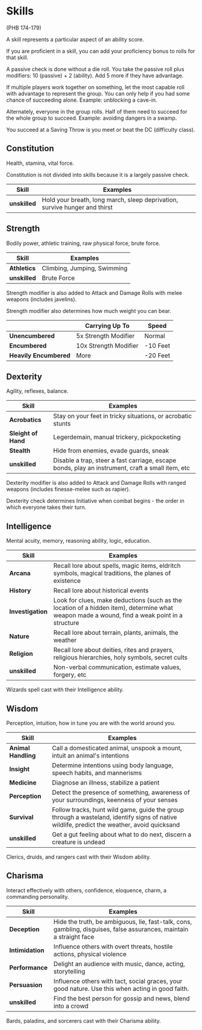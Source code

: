 # Skills

(PHB 174-179)

A skill represents a particular aspect of an ability score.

If you are proficient in a skill, you can add your proficiency bonus to rolls for that skill.

A passive check is done without a die roll. You take the passive roll plus modifiers: 10 (passive) + 2 (ability). Add 5 more if they have advantage.

If multiple players work together on something, let the most capable roll with advantage to represent the group.  You can only help if you had some chance of succeeding alone. Example: unblocking a cave-in.

Alternately, everyone in the group rolls. Half of them need to succeed for the whole group to succeed. Example: avoiding dangers in a swamp.

You succeed at a Saving Throw is you meet or beat the DC (difficulty class).

## Constitution

Health, stamina, vital force.

Constitution is not divided into skills because it is a largely passive check.

| Skill            | Examples             |
| ---------------- | -------------------- |
| **unskilled** | Hold your breath, long march, sleep deprivation, survive hunger and thirst |

## Strength

Bodily power, athletic training, raw physical force, brute force.

| Skill            | Examples             |
| ---------------- | -------------------- |
| **Athletics** | Climbing, Jumping, Swimming |
| **unskilled** | Brute Force |

Strength modifier is also added to Attack and Damage Rolls with melee weapons (includes javelins).

Strength modifier also determines how much weight you can bear.

|                  | Carrying Up To       | Speed |
| ---------------- | -------------------- | ----- |
| **Unencumbered** | 5x Strength Modifier | Normal |
| **Encumbered**   | 10x Strength Modifier | -10 Feet |
| **Heavily Encumbered**   | More | -20 Feet |

## Dexterity

Agility, reflexes, balance.

| Skill            | Examples             |
| ---------------- | -------------------- |
| **Acrobatics** | Stay on your feet in tricky situations, or acrobatic stunts |
| **Sleight of Hand** | Legerdemain, manual trickery, pickpocketing |
| **Stealth** | Hide from enemies, evade guards, sneak |
| **unskilled** | Disable a trap, steer a fast carriage, escape bonds, play an instrument, craft a small item, etc |

Dexterity modifier is also added to Attack and Damage Rolls with ranged weapons (includes finesse-melee such as rapier).

Dexterity check determines Initiative when combat begins - the order in which everyone takes their turn.

## Intelligence

Mental acuity, memory, reasoning ability, logic, education.

| Skill            | Examples             |
| ---------------- | -------------------- |
| **Arcana** | Recall lore about spells, magic items, eldritch symbols, magical traditions, the planes of existence |
| **History** | Recall lore about historical events |
| **Investigation** | Look for clues, make deductions (such as the location of a hidden item), determine what weapon made a wound, find a weak point in a structure |
| **Nature** | Recall lore about terrain, plants, animals, the weather |
| **Religion** | Recall lore about deities, rites and prayers, religious hierarchies, holy symbols, secret cults |
| **unskilled** | Non-verbal communication, estimate values, forgery, etc |

Wizards spell cast with their Intelligence ability.

## Wisdom

Perception, intuition, how in tune you are with the world around you.

| Skill            | Examples             |
| ---------------- | -------------------- |
| **Animal Handling** | Call a domesticated animal, unspook a mount, intuit an animal's intentions |
| **Insight** | Determine intentions using body language, speech habits, and mannerisms |
| **Medicine** | Diagnose an illness, stabilize a patient |
| **Perception** | Detect the presence of something, awareness of your surroundings, keenness of your senses |
| **Survival** | Follow tracks, hunt wild game, guide the group through a wasteland, identify signs of native wildlife, predict the weather, avoid quicksand |
| **unskilled** | Get a gut feeling about what to do next, discern a creature is undead |

Clerics, druids, and rangers cast with their Wisdom ability. 

## Charisma

Interact effectively with others, confidence, eloquence, charm, a commanding personality.

| Skill            | Examples             |
| ---------------- | -------------------- |
| **Deception** | Hide the truth, be ambiguous, lie, fast-talk, cons, gambling, disguises, false assurances, maintain a straight face |
| **Intimidation** | Influence others with overt threats, hostile actions, physical violence |
| **Performance** | Delight an audience with music, dance, acting, storytelling |
| **Persuasion** | Influence others with tact, social graces, your good nature. Use this when acting in good faith. |
| **unskilled** | Find the best person for gossip and news, blend into a crowd |

Bards, paladins, and sorcerers cast with their Charisma ability.

